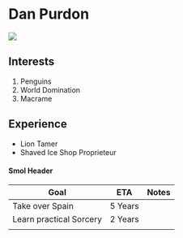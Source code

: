 <!--
**DanPurdon/DanPurdon** is a ✨ _special_ ✨ repository because its `README.md` (this file) appears on your GitHub profile.

Here are some ideas to get you started:

- 🔭 I’m currently working on ...
- 🌱 I’m currently learning ...
- 👯 I’m looking to collaborate on ...
- 🤔 I’m looking for help with ...
- 💬 Ask me about ...
- 📫 How to reach me: ...
- 😄 Pronouns: ...
- ⚡ Fun fact: ...
-->

# Dan Purdon

<img src="https://media-exp1.licdn.com/dms/image/C4E03AQGnenu60z9K7A/profile-displayphoto-shrink_200_200/0/1517733694981?e=1655942400&v=beta&t=n_GDH7pXFo5g0sNw9Zhx6rMJ9Ec8yHlDsXOGMxA5jf4">

## Interests
1. Penguins
1. World Domination
1. Macrame

## Experience
* Lion Tamer
* Shaved Ice Shop Proprieteur

#### Smol Header

| Goal | ETA | Notes |
|--|--|--|
| Take over Spain | 5 Years |  |
| Learn practical Sorcery | 2 Years |  |
|  |  |  |